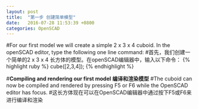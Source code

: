 ```yaml
---
layout: post
title:  "第一步 创建简单模型"
date:   2016-07-28 11:53:39 +0800
categories: OpenSCAD
---
```

#For our first model we will create a simple 2 x 3 x 4 cuboid. In the openSCAD editor, type the following one line command:
#首先，我们创建一个简单的2 x 3 x 4 长方体的模型。在openSCAD编辑器中，输入以下命令：
{% highlight ruby %}
cube([2,3,4]);
{% endhighlight %}

#**Compiling and rendering our first model**
**编译和渲染模型**
#The cuboid can now be compiled and rendered by pressing F5 or F6 while the OpenSCAD editor has focus.
#这长方体现在可以在OpenSCAD编辑器中通过按下F5或F6来进行编译和渲染
